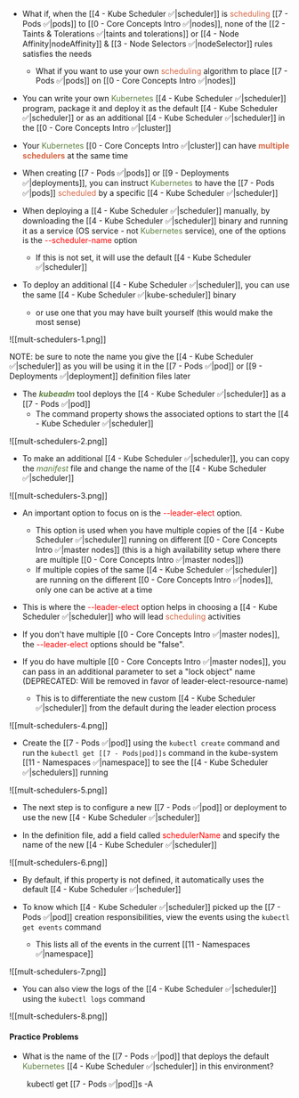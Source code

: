 - What if, when the [[4 - Kube Scheduler ✅|scheduler]] is <span style="color:#d46644">scheduling</span> [[7 - Pods ✅|pods]] to [[0 - Core Concepts Intro ✅|nodes]], none of the [[2 - Taints & Tolerations ✅|taints and tolerations]] or [[4 - Node Affinity|nodeAffinity]] & [[3 - Node Selectors ✅|nodeSelector]] rules satisfies the needs
	- What if you want to use your own <span style="color:#d46644">scheduling</span> algorithm to place [[7 - Pods ✅|pods]] on [[0 - Core Concepts Intro ✅|nodes]]

- You can write your own <span style="color:#5c7e3e">Kubernetes</span> [[4 - Kube Scheduler ✅|scheduler]] program, package it and deploy it as the default [[4 - Kube Scheduler ✅|scheduler]] or as an additional [[4 - Kube Scheduler ✅|scheduler]] in the [[0 - Core Concepts Intro ✅|cluster]]

- Your <span style="color:#5c7e3e">Kubernetes</span> [[0 - Core Concepts Intro ✅|cluster]] can have <b><span style="color:#d46644">multiple schedulers</span></b> at the same time

- When creating [[7 - Pods ✅|pods]] or [[9 - Deployments ✅|deployments]], you can instruct <span style="color:#5c7e3e">Kubernetes</span> to have the [[7 - Pods ✅|pods]] <span style="color:#d46644">scheduled</span> by a specific [[4 - Kube Scheduler ✅|scheduler]]

- When deploying a [[4 - Kube Scheduler ✅|scheduler]] manually, by downloading the [[4 - Kube Scheduler ✅|scheduler]] binary and running it as a service (OS service - not <span style="color:#5c7e3e">Kubernetes</span> service), one of the options is the <span style="color:red">--scheduler-name</span> option
	- If this is not set, it will use the default [[4 - Kube Scheduler ✅|scheduler]]

- To deploy an additional [[4 - Kube Scheduler ✅|scheduler]], you can use the same [[4 - Kube Scheduler ✅|kube-scheduler]] binary
	- or use one that you may have built yourself (this would make the most sense)

![[mult-schedulers-1.png]]

NOTE: be sure to note the name you give the [[4 - Kube Scheduler ✅|scheduler]] as you will be using it in the [[7 - Pods ✅|pod]] or [[9 - Deployments ✅|deployment]] definition files later

- The <b><i><span style="color:#5c7e3e">kubeadm</span></i></b> tool deploys the [[4 - Kube Scheduler ✅|scheduler]] as a [[7 - Pods ✅|pod]]
	- The command property shows the associated options to start the [[4 - Kube Scheduler ✅|scheduler]]

![[mult-schedulers-2.png]]

* To make an additional [[4 - Kube Scheduler ✅|scheduler]], you can copy the <i><span style="color:#5c7e3e">manifest</span></i> file and change the name of the [[4 - Kube Scheduler ✅|scheduler]]

![[mult-schedulers-3.png]]

- An important option to focus on is the <span style="color:red">--leader-elect</span> option.
	- This option is used when you have multiple copies of the [[4 - Kube Scheduler ✅|scheduler]] running on different [[0 - Core Concepts Intro ✅|master nodes]] (this is a high availability setup where there are multiple [[0 - Core Concepts Intro ✅|master nodes]])
	- If multiple copies of the same [[4 - Kube Scheduler ✅|scheduler]] are running on the different [[0 - Core Concepts Intro ✅|nodes]], only one can be active at a time

- This is where the <span style="color:red">--leader-elect</span> option helps in choosing a [[4 - Kube Scheduler ✅|scheduler]] who will lead <span style="color:#d46644">scheduling</span> activities

- If you don't have multiple [[0 - Core Concepts Intro ✅|master nodes]], the <span style="color:red">--leader-elect</span> options should be "false".

- If you do have multiple [[0 - Core Concepts Intro ✅|master nodes]], you can pass in an additional parameter to set a "lock object" name (DEPRECATED: Will be removed in favor of leader-elect-resource-name)
	- This is to differentiate the new custom [[4 - Kube Scheduler ✅|scheduler]] from the default during the leader election process

![[mult-schedulers-4.png]]

- Create the [[7 - Pods ✅|pod]] using the `kubectl create` command and run the `kubectl get [[7 - Pods|pod]]s` command in the kube-system [[11 - Namespaces ✅|namespace]] to see the [[4 - Kube Scheduler ✅|schedulers]] running

![[mult-schedulers-5.png]]

- The next step is to configure a new [[7 - Pods ✅|pod]] or deployment to use the new [[4 - Kube Scheduler ✅|scheduler]]

- In the definition file, add a field called <span style="color:red">schedulerName</span> and specify the name of the new [[4 - Kube Scheduler ✅|scheduler]]

![[mult-schedulers-6.png]]

- By default, if this property is not defined, it automatically uses the default [[4 - Kube Scheduler ✅|scheduler]]

- To know which [[4 - Kube Scheduler ✅|scheduler]] picked up the [[7 - Pods ✅|pod]] creation responsibilities, view the events using the `kubectl get events` command
	- This lists all of the events in the current [[11 - Namespaces ✅|namespace]]

![[mult-schedulers-7.png]]

- You can also view the logs of the [[4 - Kube Scheduler ✅|scheduler]] using the `kubectl logs` command

![[mult-schedulers-8.png]]

#### Practice Problems

- What is the name of the [[7 - Pods ✅|pod]] that deploys the default <span style="color:#5c7e3e">Kubernetes</span> [[4 - Kube Scheduler ✅|scheduler]] in this environment?

        kubectl get [[7 - Pods ✅|pod]]s -A
